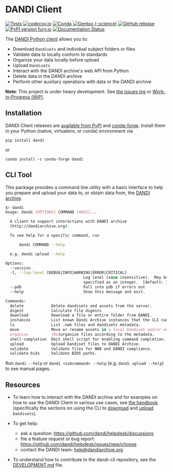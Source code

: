 # DANDI Client

[![Tests](https://github.com/dandi/dandi-cli/workflows/Tests/badge.svg)](https://github.com/dandi/dandi-cli/actions?query=workflow%3ATests)
[![codecov.io](https://codecov.io/github/dandi/dandi-cli/coverage.svg?branch=master)](https://codecov.io/github/dandi/dandi-cli?branch=master)
[![Conda](https://anaconda.org/conda-forge/dandi/badges/version.svg)](https://anaconda.org/conda-forge/dandi)
[![Gentoo (::science)](https://repology.org/badge/version-for-repo/gentoo_ovl_science/dandi-cli.svg?header=Gentoo%20%28%3A%3Ascience%29)](https://repology.org/project/dandi-cli/versions)
[![GitHub release](https://img.shields.io/github/release/dandi/dandi-cli.svg)](https://GitHub.com/dandi/dandi-cli/releases/)
[![PyPI version fury.io](https://badge.fury.io/py/dandi.svg)](https://pypi.python.org/pypi/dandi/)
[![Documentation Status](https://readthedocs.org/projects/dandi/badge/?version=latest)](https://dandi.readthedocs.io/en/latest/?badge=latest)

The [DANDI Python client](https://pypi.org/project/dandi/) allows you to:

* Download `Dandisets` and individual subject folders or files
* Validate data to locally conform to standards
* Organize your data locally before upload
* Upload `Dandisets`
* Interact with the DANDI archive's web API from Python
* Delete data in the DANDI archive
* Perform other auxiliary operations with data or the DANDI archive

**Note**: This project is under heavy development. See [the issues log](https://github.com/dandi/dandi-cli/issues) or
[Work-in-Progress (WiP)](https://github.com/dandi/dandi-cli/pulls).

## Installation

DANDI Client releases are [available from PyPI](https://pypi.org/project/dandi)
and [conda-forge](https://anaconda.org/conda-forge/dandi).  Install them in your Python (native, virtualenv, or
conda) environment via

    pip install dandi

or

    conda install -c conda-forge dandi


## CLI Tool

This package provides a command line utility with a basic interface
to help you prepare and upload your data to, or obtain data from, the [DANDI archive](http://dandiarchive.org).


```bash
$> dandi
Usage: dandi [OPTIONS] COMMAND [ARGS]...

  A client to support interactions with DANDI archive
  (http://dandiarchive.org).

  To see help for a specific command, run

      dandi COMMAND --help

  e.g. dandi upload --help

Options:
  --version
  -l, --log-level [DEBUG|INFO|WARNING|ERROR|CRITICAL]
                                  Log level (case insensitive).  May be
                                  specified as an integer.  [default: INFO]
  --pdb                           Fall into pdb if errors out
  --help                          Show this message and exit.

Commands:
  delete            Delete dandisets and assets from the server.
  digest            Calculate file digests
  download          Download a file or entire folder from DANDI.
  instances         List known Dandi Archive instances that the CLI can...
  ls                List .nwb files and dandisets metadata.
  move              Move or rename assets in a local Dandiset and/or on...
  organize          (Re)organize files according to the metadata.
  shell-completion  Emit shell script for enabling command completion.
  upload            Upload Dandiset files to DANDI Archive.
  validate          Validate files for NWB and DANDI compliance.
  validate-bids     Validate BIDS paths.
```
Run `dandi --help` or `dandi <subcommand> --help` (e.g. `dandi upload --help`) to see manual pages.

## Resources

* To learn how to interact with the DANDI archive and for examples on how to use the DANDI Client in various use cases,
see [the handbook](https://www.dandiarchive.org/handbook/)
  (specifically the sections on using the CLI to
[download](https://www.dandiarchive.org/handbook/12_download/) and
[upload](https://www.dandiarchive.org/handbook/13_upload/) `Dandisets`).

* To get help:
  - ask a question: https://github.com/dandi/helpdesk/discussions
  - file a feature request or bug report: https://github.com/dandi/helpdesk/issues/new/choose
  - contact the DANDI team: help@dandiarchive.org

* To understand how to contribute to the dandi-cli repository, see the [DEVELOPMENT.md](./DEVELOPMENT.md) file.
